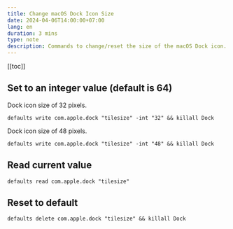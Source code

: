 ```yaml
---
title: Change macOS Dock Icon Size
date: 2024-04-06T14:00:00+07:00
lang: en
duration: 3 mins
type: note
description: Commands to change/reset the size of the macOS Dock icon.
---
```


[[toc]]

## Set to an integer value (default is 64)

Dock icon size of 32 pixels.

```shell
defaults write com.apple.dock "tilesize" -int "32" && killall Dock
```

Dock icon size of 48 pixels.

```shell
defaults write com.apple.dock "tilesize" -int "48" && killall Dock
```

## Read current value

```shell
defaults read com.apple.dock "tilesize"
```

## Reset to default

```shell
defaults delete com.apple.dock "tilesize" && killall Dock
```
